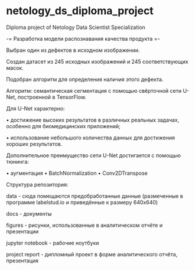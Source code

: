 # netology_ds_diploma_project
Diploma project of Netology Data Scientist Specialization

-= Разработка модели распознавания качества продукта =-

Выбран один из дефектов в исходном изображении.

Создан датасет из 245 исходных изображений и 245 соответствующих масок. 

Подобран алгоритм для определения наличия этого дефекта.

Алгоритм: семантическая сегментация с помощью свёрточной сети U-Net, построенной в TensorFlow.

Для U-Net характерно:

• достижение высоких результатов в различных реальных задачах, особенно для биомедицинских приложений;

• использование небольшого количества данных для достижения хороших результатов.

Дополнительное преимущество сети U-Net достигается с помощью тюнинга:

• аугментация
• BatchNormalization
• Conv2DTranspose

Структура репозитория:

data - сюда помещаются предобработанные данные (размеченные в программе labelstud.io и приведённые к размеру 640x640)

docs - документы

figures - рисунки, использованные в аналитическом отчёте и презентации

jupyter notebook - рабочие ноутбуки

project report - дипломный проект в форме аналитического отчёта, презентация
